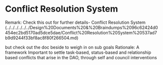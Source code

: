 # Conflict Resolution  System

Remark: Check this out for further details-
Conflict Resolution System  (../../../../../../Design%20Documents%20&%20Braindumps%2096c62424d0454ec2bd5170ad5dce5dae/Conflict%20Resolution%20System%20537ad7b9d9244f33bf8ac8f80f266504.md) 

but check out the doc beside to weigh in on sub goals
Rationale: A framework Important to settle task-based, status-based and relationship based conflicts that arise in the DAO, through self and council interventions